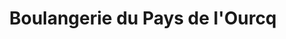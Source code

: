 ---
title: "Boulangerie du Pays de l'Ourcq"
url: /lizy-sur-ourcq/boulangerie-du-pays-de-lourcq/
shop: boulangerie
---